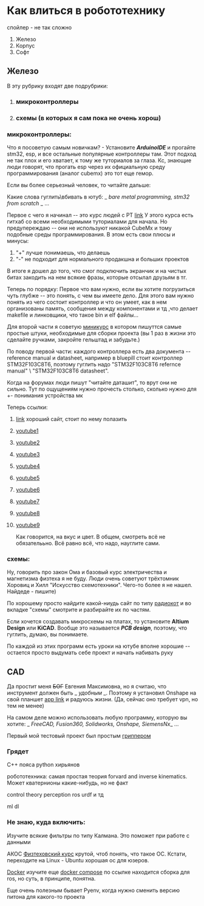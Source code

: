 # Как влиться в робототехнику
спойлер - не так сложно

1. Железо
2. Корпус
3. Софт

## Железо

В эту рубрику входят две подрубрики:
1. ### микроконтроллеры
2. ### схемы (в которых я сам пока не очень хорош)

### микроконтроллеры:
Что я посоветую самым новичкам? - Установите ***ArduinoIDE*** и прогайте stm32, esp, и все остальные популярные контроллеры там.
Этот подход не так плох и его хватает, к тому же туториалов за глаза.
Кс, знающие люди говорят, что прогать esp через их официальную среду программирования (аналог cubemx) это тот еще гемор.

Если вы более серьезный человек, то читайте дальше:

Какие слова гуглить\вбивать в ютуб: _ _bare metal programming, stm32 from scratch_ _ ...

Первое с чего я начинал -- это курс людей с РТ [link](https://youtube.com/playlist?list=PLhtMaaf_npBzsEQ94eGn5RnuE-VdGVObR&si=uz5jW3p8hJOfBUgp)
У этого курса есть гитхаб со всеми необходимыми туториалами для начала. Но предупереждаю -- они не используют никакой CubeMx и тому подобные среды программирования.
В этом есть свои плюсы и минусы:
1. "+" лучше понимаешь, что делаешь
2. "-" не подходит для нормального продакшна и больших проектов
   
В итоге я дошел до того, что смог подключить экранчик и на чистых битах закодить на нем всякие фразы, которые отсылал друзьям в тг.

Теперь по порядку: 
Первое что вам нужно, если вы хотите погрузиться чуть глубже -- это понять, с чем вы имеете дело. 
Для этого вам нужно понять из чего состоит контроллер и что он умеет, как в нем организованы память, сообщения между компонентами и тд ,что делает  makefile и линковщики, что такое bin и elf файлы...

Для второй части я советую [миникурс](https://youtube.com/playlist?list=PLERTijJOmYrDiiWd10iRHY0VRHdJwUH4g&si=zPJ_jImiIR5Sh4ST) в котором пишуттся самые простые штуки, необходимые для сборки проекта
(вы 1 раз в жизни это сделайте ручками, закройте гельштад и забудьте.)

По поводу первой части: каждого контроллера есть два документа -- reference manual и datasheet, например в bluepill стоит контроллер STM32F103C8T6, поэтому гуглить надо "STM32F103C8T6 refernce manual" \ "STM32F103C8T6 datasheet".

Когда на форумах люди пишут "читайте даташит", то врут они не сильно.
Тут по ощущениям нужно прочесть столько, сколько нужно для +- понимания устройства мк

Теперь ссылки:
1. [link](https://vk.com/away.php?to=https%3A%2F%2Fvivonomicon.com%2Fcategory%2Fstm32_baremetal_examples%2F&post=-188153424_218&cc_key=&track_code=) хороший сайт, стоит по нему полазить

2. [youtube1](https://www.youtube.com/playlist?list=PLtVUYRe-Z-mfKO0lg_-MBvwWl6VjWT8Dt)
3. [youtube2](https://www.youtube.com/playlist?list=PLmXXQ1iFwiyJFM2NJW1ybWX5Fu_9Oo7p1)
4. [youtube3](https://www.youtube.com/playlist?list=PLtVUYRe-Z-mcjXXFBte61L8SjyI377VNq)
5. [youtube4](https://www.youtube.com/watch?v=gdRmETe4QEo)
6. [youtube5](https://www.youtube.com/playlist?list=PL4cGeWgaBTe155QQSQ72DksLIjBn5Jn2Z)
7. [youtube6](https://www.youtube.com/playlist?list=PLmY3zqJJdVeNIZ8z_yw7Db9ej3FVG0iLy)
8. [youtube7](https://www.youtube.com/playlist?list=PLP29wDx6QmW7HaCrRydOnxcy8QmW0SNdQ)
9. [youtube8](https://www.youtube.com/@voidloopRobotechAutomation)
10. [youtube9](https://www.youtube.com/@EnjoyMechatronics/videos)

    Как говорится, на вкус и цвет. В общем, смотреть всё не обязателььно. Всё равно всё, что надо, науглите сами.

    
### схемы:

Ну, говорить про закон Ома и базовый курс электричества и магнетизма физтеха я не буду. 
Люди очень советуют трёхтомник Хоровиц и Хилл "Искусство схемотехники". Чего-то более я не нашел. Найдеде - пишите)

По хорошему просто найдите какой-ниудь сайт по типу [радиокот](https://www.radiokot.ru/) и во вкладке "схемы" смотрите и разбирайте их по частям.

Если хочется создавать микросхемы на платах, то установите **Altium Design** или **KiCAD**. Вообще это называется ***PCB design***, поэтому, что гуглить, думаю, вы понимаете.

По каждой из этих программ есть уроки на ютубе вполне хорошие -- остается просто выдумать себе проект и начать набивать руку


## CAD
Да простит меня ~~БОГ~~ Евгения Максимовна, но я считаю, что инструмент должен быть _ _удобным_ _. Поэтому я установил Onshape на свой планшет [app link](https://play.google.com/store/apps/details?id=com.onshape.app)  и радуюсь жизни. (Да, сейчас оно требует vpn, но тем не менее)

На самом деле можно использовать любую программу, которую вы хотите: _ _FreeCAD, Fusion360, Solidworks, Onshape, SiemensNx__ ...

Первый мой тестовый проект был простым [гриппером](https://www.youtube.com/watch?v=Hlei0rlXW7o&list=PL92ZgDzlhlZaoRAn_zmuPWPW4MQhSS_je)

### Грядет
C++ пояса
python 
хирьянов

робототехника: самая простая теория forvard and inverse kinematics. Может кватернионы какие-нибудь, но не факт

control theory
perception
ros urdf и тд


ml
dl


### Не знаю, куда включить:

Изучите всякие фильтры по типу Калмана. Это поможет при работе с данными

АКОС [Физтеховский курс](https://www.youtube.com/playlist?list=PL4_hYwCyhAva4dDOnyddyvkAs_jWVr624) крутой, чтоб понять, что такое ОС. Кстати, переходите на Linux - Ubuntu хорошая ос для юзеров.

[Docker](https://www.youtube.com/watch?v=O8N1lvkIjig&t=95s) изучите еще [docker compose](https://roboticseabass.com/2021/04/21/docker-and-ros/)  по ссылке находится сборка для ros, но суть, в принципе, понятна.

Еще очень полезным бывает Pyenv, когда нужно сменить версию питона для какого-то проекта
